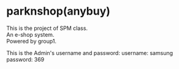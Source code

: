 parknshop(anybuy)
=========

This is the project of SPM class.  
An e-shop system.  
Powered by group1.

This is the Admin's username and password:
username: samsung
password: 369
